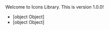 <!-- ⚠️ This README has been generated from the file(s) "blueprint.md" ⚠️-->Welcome to Icons Library. This is version 1.0.0!

* [object Object]
* [object Object]
